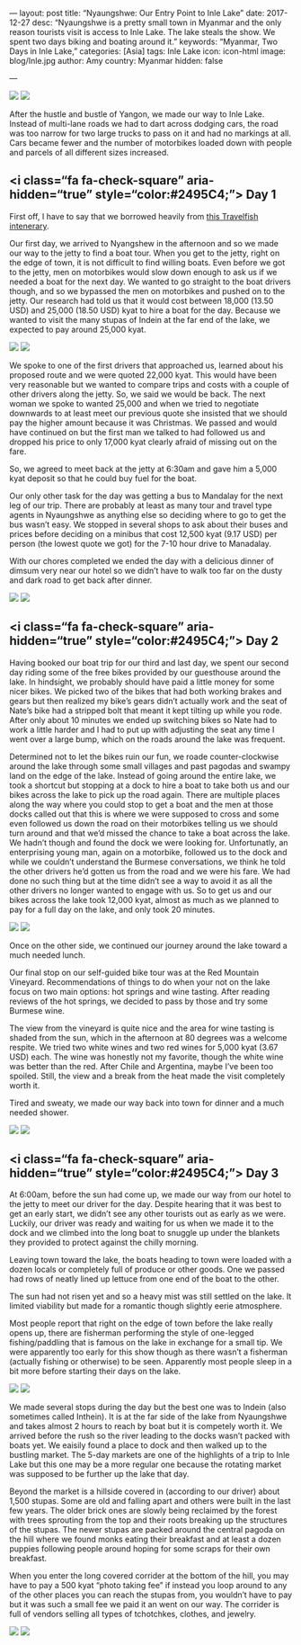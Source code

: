—
layout: post
title: “Nyaungshwe: Our Entry Point to Inle Lake”
date: 2017-12-27
desc: “Nyaungshwe is a pretty small town in Myanmar and the only reason tourists visit is access to Inle Lake. The lake steals the show. We spent two days biking and boating around it.”
keywords: “Myanmar, Two Days in Inle Lake,”
categories: [Asia]
tags: Inle Lake
icon: icon-html
image: blog/Inle.jpg
author: Amy
country: Myanmar
hidden: false

—

<div style=“text-align: center; max-width: calc(100% - 20px);”><a href=“/static/assets/img/blog/PazLakeView.jpg” target=“_blank”><img src=“/static/assets/img/blog/PazLakeView.jpg” width=“45%”></a> <a href=“/static/assets/img/blog/PazMtCouple.jpg” target=“_blank”><img src=“/static/assets/img/blog/PazMtCouple.jpg” width=“45%”></a></div><p></p>

After the hustle and bustle of Yangon, we made our way to Inle Lake. Instead of multi-lane roads we had to dart across dodging cars, the road was too narrow for two large trucks to pass on it and had no markings at all. Cars became fewer and the number of motorbikes loaded down with people and parcels of all different sizes increased. 

## <i class=“fa fa-check-square” aria-hidden=“true” style=“color:#2495C4;”></i> Day 1

First off, I have to say that we borrowed heavily from [this Travelfish intenerary](LINK).

Our first day, we arrived to Nyangshew in the afternoon and so we made our way to the jetty to find a boat tour. When you get to the jetty, right on the edge of town, it is not difficult to find willing boats. Even before we got to the jetty, men on motorbikes would slow down enough to ask us if we needed a boat for the next day. We wanted to go straight to the boat drivers though, and so we bypassed the men on motorbikes and pushed on to the jetty. Our research had told us that it would cost between 18,000 (13.50 USD) and 25,000 (18.50 USD) kyat to hire a boat for the day. Because we wanted to visit the many stupas of Indein at the far end of the lake, we expected to pay around 25,000 kyat. 

<div style=“text-align: center; max-width: calc(100% - 20px);”><a href=“/static/assets/img/blog/PazLakeView.jpg” target=“_blank”><img src=“/static/assets/img/blog/PazLakeView.jpg” width=“45%”></a> <a href=“/static/assets/img/blog/PazMtCouple.jpg” target=“_blank”><img src=“/static/assets/img/blog/PazMtCouple.jpg” width=“45%”></a></div><p></p>

We spoke to one of the first drivers that approached us, learned about his proposed route and we were quoted 22,000 kyat. This would have been very reasonable but we wanted to compare trips and costs with a couple of other drivers along the jetty. So, we said we would be back. The next woman we spoke to wanted 25,000 and when we tried to negotiate downwards to at least meet our previous quote she insisted that we should pay the higher amount because it was Christmas. We passed and would have continued on but the first man we talked to had followed us and dropped his price to only 17,000 kyat clearly afraid of missing out on the fare. 

So, we agreed to meet back at the jetty at 6:30am and gave him a 5,000 kyat deposit so that he could buy fuel for the boat. 

Our only other task for the day was getting a bus to Mandalay for the next leg of our trip. There are probably at least as many tour and travel type agents in Nyaungshwe as anything else so deciding where to go to get the bus wasn’t easy. We stopped in several shops to ask about their buses and prices before deciding on a minibus that cost 12,500 kyat (9.17 USD) per person (the lowest quote we got) for the 7-10 hour drive to Manadalay. 

With our chores completed we ended the day with a delicious dinner of dimsum very near our hotel so we didn’t have to walk too far on the dusty and dark road to get back after dinner. 

<div style=“text-align: center; max-width: calc(100% - 20px);”><a href=“/static/assets/img/blog/PazLakeView.jpg” target=“_blank”><img src=“/static/assets/img/blog/PazLakeView.jpg” width=“45%”></a> <a href=“/static/assets/img/blog/PazMtCouple.jpg” target=“_blank”><img src=“/static/assets/img/blog/PazMtCouple.jpg” width=“45%”></a></div><p></p>

## <i class=“fa fa-check-square” aria-hidden=“true” style=“color:#2495C4;”></i> Day 2

Having booked our boat trip for our third and last day, we spent our second day riding some of the free bikes provided by our guesthouse around the lake. In hindsight, we probably should have paid a little money for some nicer bikes. We picked two of the bikes that had both working brakes and gears but then realized my bike’s gears didn’t actually work and the seat of Nate’s bike had a stripped bolt that meant it kept tilting up while you rode. After only about 10 minutes we ended up switching bikes so Nate had to work a little harder and I had to put up with adjusting the seat any time I went over a large bump, which on the roads around the lake was frequent. 

Determined not to let the bikes ruin our fun, we roade counter-clockwise around the lake through some small villages and past pagodas and swampy land on the edge of the lake. Instead of going around the entire lake, we took a shortcut but stopping at a dock to hire a boat to take both us and our bikes across the lake to pick up the road again. There are multiple places along the way where you could stop to get a boat and the men at those docks called out that this is where we were supposed to cross and some even followed us down the road on their motorbikes telling us we should turn around and that we’d missed the chance to take a boat across the lake. We hadn’t though and found the dock we were looking for. Unfortunatly, an enterprising young man, again on a motorbike, followed us to the dock and while we couldn’t understand the Burmese conversations, we think he told the other drivers he’d gotten us from the road and we were his fare. We had done no such thing but at the time didn’t see a way to avoid it as all the other drivers no longer wanted to engage with us. So to get us and our bikes across the lake took 12,000 kyat, almost as much as we planned to pay for a full day on the lake, and only took 20 minutes. 

<div style=“text-align: center; max-width: calc(100% - 20px);”><a href=“/static/assets/img/blog/PazLakeView.jpg” target=“_blank”><img src=“/static/assets/img/blog/PazLakeView.jpg” width=“45%”></a> <a href=“/static/assets/img/blog/PazMtCouple.jpg” target=“_blank”><img src=“/static/assets/img/blog/PazMtCouple.jpg” width=“45%”></a></div><p></p>

Once on the other side, we continued our journey around the lake toward a much needed lunch. 

Our final stop on our self-guided bike tour was at the Red Mountain Vineyard. Recommendations of things to do when your not on the lake focus on two main options: hot springs and wine tasting. After reading reviews of the hot springs, we decided to pass by those and try some Burmese wine. 

The view from the vineyard is quite nice and the area for wine tasting is shaded from the sun, which in the afternoon at 80 degrees was a welcome respite. We tried two white wines and two red wines for 5,000 kyat (3.67 USD) each. The wine was honestly not my favorite, though the white wine was better than the red. After Chile and Argentina, maybe I’ve been too spoiled. Still, the view and a break from the heat made the visit completely worth it. 

Tired and sweaty, we made our way back into town for dinner and a much needed shower. 

<div style=“text-align: center; max-width: calc(100% - 20px);”><a href=“/static/assets/img/blog/PazLakeView.jpg” target=“_blank”><img src=“/static/assets/img/blog/PazLakeView.jpg” width=“45%”></a> <a href=“/static/assets/img/blog/PazMtCouple.jpg” target=“_blank”><img src=“/static/assets/img/blog/PazMtCouple.jpg” width=“45%”></a></div><p></p>

## <i class=“fa fa-check-square” aria-hidden=“true” style=“color:#2495C4;”></i> Day 3
 
 At 6:00am, before the sun had come up, we made our way from our hotel to the jetty to meet our driver for the day. Despite hearing that it was best to get an early start, we didn’t see any other tourists out as early as we were. Luckily, our driver was ready and waiting for us when we made it to the dock and we climbed into the long boat to snuggle up under the blankets they provided to protect against the chilly morning. 
 
Leaving town toward the lake, the boats heading to town were loaded with a dozen locals or completely full of produce or other goods. One we passed had rows of neatly lined up lettuce from one end of the boat to the other.  

The sun had not risen yet and so a heavy mist was still settled on the lake. It limited viability but made for a romantic though slightly eerie atmosphere. 

Most people report that right on the edge of town before the lake really opens up, there are fisherman performing the style of one-legged fishing/paddling that is famous on the lake in exchange for a small tip. We were apparently too early for this show though as there wasn’t a fisherman (actually fishing or otherwise) to be seen. Apparently most people sleep in a bit more before starting their days on the lake. 

<div style=“text-align: center; max-width: calc(100% - 20px);”><a href=“/static/assets/img/blog/PazLakeView.jpg” target=“_blank”><img src=“/static/assets/img/blog/PazLakeView.jpg” width=“45%”></a> <a href=“/static/assets/img/blog/PazMtCouple.jpg” target=“_blank”><img src=“/static/assets/img/blog/PazMtCouple.jpg” width=“45%”></a></div><p></p>

We made several stops during the day but the best one was to Indein (also sometimes called Inthein). It is at the far side of the lake from Nyaungshwe and takes almost 2 hours to reach by boat but it is competely worth it. We arrived before the rush so the river leading to the docks wasn’t packed with boats yet. We eaisily found a place to dock and then walked up to the bustling market. The 5-day markets are one of the highlights of a trip to Inle Lake but this one may be a more regular one because the rotating market was supposed to be further up the lake that day. 

Beyond the market is a hillside covered in (according to our driver) about 1,500 stupas. Some are old and falling apart and others were built in the last few years. The older brick ones are slowly being reclaimed by the forest with trees sprouting from the top and their roots breaking up the structures of the stupas. The newer stupas are packed around the central pagoda on the hill where we found monks eating their breakfast and at least a dozen puppies following people around hoping for some scraps for their own breakfast. 

When you enter the long covered corrider at the bottom of the hill, you may have to pay a 500 kyat “photo taking fee” if instead you loop around to any of the other places you can reach the stupas from, you wouldn’t have to pay but it was such a small fee we paid it an went on our way. The corrider is full of vendors selling all types of tchotchkes, clothes, and jewelry. 

<div style=“text-align: center; max-width: calc(100% - 20px);”><a href=“/static/assets/img/blog/PazLakeView.jpg” target=“_blank”><img src=“/static/assets/img/blog/PazLakeView.jpg” width=“45%”></a> <a href=“/static/assets/img/blog/PazMtCouple.jpg” target=“_blank”><img src=“/static/assets/img/blog/PazMtCouple.jpg” width=“45%”></a></div><p></p>

